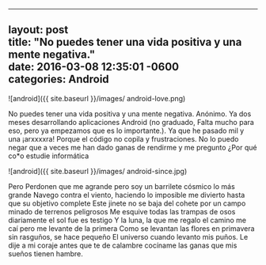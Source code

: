 
---
layout: post  
title:  "No puedes tener una vida positiva y una mente negativa."  
date:   2016-03-08 12:35:01 -0600  
categories: Android
---

![android]({{ site.baseurl }}/images/ android-love.png)

No puedes tener una vida positiva y una mente negativa. 
Anónimo.
Ya dos meses desarrollando aplicaciones Android (no graduado, Falta mucho para eso, pero ya empezamos que es lo importante.).
Ya que he pasado mil y una ¡arxxxxra! Porque el código no copila y frustraciones. No lo puedo negar que a veces me han dado ganas de rendirme y me pregunto ¿Por qué co*o estudie informática

![android]({{ site.baseurl }}/images/ android-since.jpg)

Pero Perdonen que me agrande pero soy un barrilete cósmico lo más grande 
Navego contra el viento, haciendo lo imposible me divierto hasta que su objetivo complete 
Este jinete no se baja del cohete por un campo minado de terrenos peligrosos 
Me esquive todas las trampas de osos diariamente el sol fue es testigo 
Y la luna, la que me regalo el camino me caí pero me levante de la primera 
Como se levantan las flores en primavera sin rasguños, se hace pequeño 
El universo cuando levanto mis puños. 
Le dije a mi coraje antes que te de calambre cocíname las ganas que mis sueños tienen hambre.

